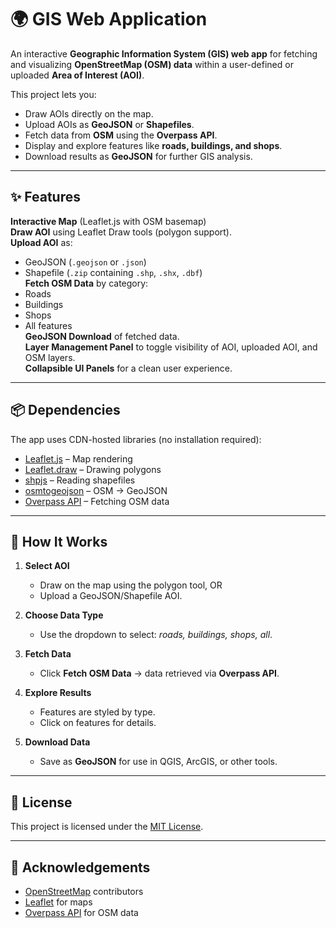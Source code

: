 
# 🌍 GIS Web Application

An interactive **Geographic Information System (GIS) web app** for fetching and visualizing **OpenStreetMap (OSM) data** within a user-defined or uploaded **Area of Interest (AOI)**.  

This project lets you:
- Draw AOIs directly on the map.
- Upload AOIs as **GeoJSON** or **Shapefiles**.
- Fetch data from **OSM** using the **Overpass API**.
- Display and explore features like **roads, buildings, and shops**.
- Download results as **GeoJSON** for further GIS analysis.

---

## ✨ Features

 **Interactive Map** (Leaflet.js with OSM basemap)  
 **Draw AOI** using Leaflet Draw tools (polygon support).  
 **Upload AOI** as:
   - GeoJSON (`.geojson` or `.json`)
   - Shapefile (`.zip` containing `.shp`, `.shx`, `.dbf`)  
 **Fetch OSM Data** by category:
   - Roads
   - Buildings
   - Shops
   - All features  
 **GeoJSON Download** of fetched data.  
 **Layer Management Panel** to toggle visibility of AOI, uploaded AOI, and OSM layers.  
 **Collapsible UI Panels** for a clean user experience.  

---


## 📦 Dependencies

The app uses CDN-hosted libraries (no installation required):

* [Leaflet.js](https://leafletjs.com/) – Map rendering
* [Leaflet.draw](https://github.com/Leaflet/Leaflet.draw) – Drawing polygons
* [shpjs](https://github.com/calvinmetcalf/shapefile-js) – Reading shapefiles
* [osmtogeojson](https://github.com/tyrasd/osmtogeojson) – OSM → GeoJSON
* [Overpass API](https://overpass-api.de/) – Fetching OSM data

---

## 🔎 How It Works

1. **Select AOI**

   * Draw on the map using the polygon tool, OR
   * Upload a GeoJSON/Shapefile AOI.

2. **Choose Data Type**

   * Use the dropdown to select: *roads, buildings, shops, all*.

3. **Fetch Data**

   * Click **Fetch OSM Data** → data retrieved via **Overpass API**.

4. **Explore Results**

   * Features are styled by type.
   * Click on features for details.

5. **Download Data**

   * Save as **GeoJSON** for use in QGIS, ArcGIS, or other tools.

---




## 📝 License

This project is licensed under the [MIT License](LICENSE).

---

## 🌟 Acknowledgements

* [OpenStreetMap](https://www.openstreetmap.org/) contributors
* [Leaflet](https://leafletjs.com/) for maps
* [Overpass API](https://overpass-api.de/) for OSM data

```

